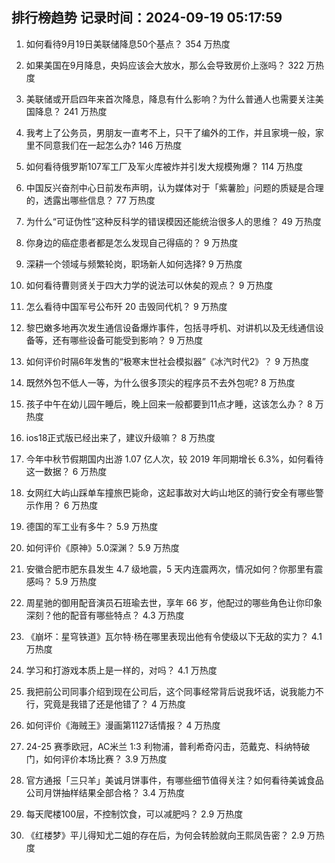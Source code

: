 
## 排行榜趋势 记录时间：2024-09-19 05:17:59
  
  1. 如何看待9月19日美联储降息50个基点？ 354 万热度
    
  2. 如果美国在9月降息，央妈应该会大放水，那么会导致房价上涨吗？ 322 万热度
    
  3. 美联储或开启四年来首次降息，降息有什么影响？为什么普通人也需要关注美国降息？ 241 万热度
    
  4. 我考上了公务员，男朋友一直考不上，只干了编外的工作，并且家境一般，家里不同意我们在一起怎么办? 146 万热度
    
  5. 如何看待俄罗斯107军工厂及军火库被炸并引发大规模殉爆？ 114 万热度
    
  6. 中国反兴奋剂中心日前发布声明，认为媒体对于「紫薯脸」问题的质疑是合理的，透露出哪些信息？ 77 万热度
    
  7. 为什么“可证伪性”这种反科学的错误模因还能统治很多人的思维？ 49 万热度
    
  8. 你身边的癌症患者都是怎么发现自己得癌的？ 9 万热度
    
  9. 深耕一个领域与频繁轮岗，职场新人如何选择? 9 万热度
    
  10. 如何看待曹则贤关于四大力学的说法可以休矣的观点？ 9 万热度
    
  11. 怎么看待中国军号公布歼 20 击毁同代机？ 9 万热度
    
  12. 黎巴嫩多地再次发生通信设备爆炸事件，包括寻呼机、对讲机以及无线通信设备等，还有哪些设备可能受到影响？ 9 万热度
    
  13. 如何评价时隔6年发售的“极寒末世社会模拟器”《冰汽时代2》？ 9 万热度
    
  14. 既然外包不低人一等，为什么很多顶尖的程序员不去外包呢? 8 万热度
    
  15. 孩子中午在幼儿园午睡后，晚上回来一般都要到11点才睡，这该怎么办？ 8 万热度
    
  16. ios18正式版已经出来了，建议升级嘛？ 8 万热度
    
  17. 今年中秋节假期国内出游 1.07 亿人次，较 2019 年同期增长 6.3%，如何看待这一数据？ 6 万热度
    
  18. ﻿女网红大屿山踩单车撞旅巴毙命，这起事故对大屿山地区的骑行安全有哪些警示作用？ 6 万热度
    
  19. 德国的军工业有多牛？ 5.9 万热度
    
  20. 如何评价《原神》5.0深渊？ 5.9 万热度
    
  21. 安徽合肥市肥东县发生 4.7 级地震，5 天内连震两次，情况如何？你那里有震感吗？ 5.9 万热度
    
  22. 周星驰的御用配音演员石班瑜去世，享年 66 岁，他配过的哪些角色让你印象深刻？他的配音有哪些特点？ 4.3 万热度
    
  23. 《崩坏：星穹铁道》瓦尔特·杨在哪里表现出他有令使级以下无敌的实力？ 4.1 万热度
    
  24. 学习和打游戏本质上是一样的，对吗？ 4.1 万热度
    
  25. 我把前公司同事介绍到现在公司后，这个同事经常背后说我坏话，说我能力不行，究竟是我错了还是他错了？ 4 万热度
    
  26. 如何评价《海贼王》漫画第1127话情报？ 4 万热度
    
  27. 24-25 赛季欧冠，AC米兰 1:3 利物浦，普利希奇闪击，范戴克、科纳特破门，如何评价本场比赛？ 3.9 万热度
    
  28. 官方通报「三只羊」美诚月饼事件，有哪些细节值得关注？如何看待美诚食品公司月饼抽样结果全部合格？ 3.4 万热度
    
  29. 每天爬楼100层，不控制饮食，可以减肥吗？ 2.9 万热度
    
  30. 《红楼梦》平儿得知尤二姐的存在后，为何会转脸就向王熙凤告密？ 2.9 万热度
    